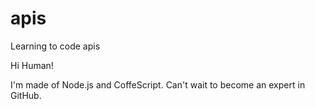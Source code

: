 # apis
Learning to code apis

Hi Human!

I'm made of Node.js and CoffeScript. Can't wait to become an expert in GitHub.
